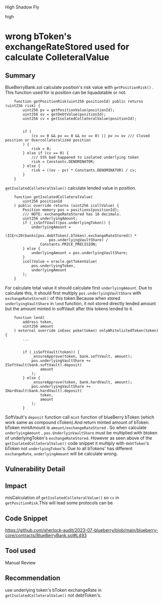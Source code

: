 High Shadow Fly

high

# wrong bToken's exchangeRateStored used for calculate ColleteralValue
## Summary
BlueBerryBank.sol calculate position's risk value with `getPositionRisk()` . This function used for is position can be liquadatable or not.
```solidity
    function getPositionRisk(uint256 positionId) public returns (uint256 risk) {
        uint256 pv = getPositionValue(positionId);
        uint256 ov = getDebtValue(positionId);
        uint256 cv = getIsolatedCollateralValue(positionId);


        if (
            (cv == 0 && pv == 0 && ov == 0) || pv >= ov /// Closed position or Overcollateralized position
        ) {
            risk = 0;
        } else if (cv == 0) {
            /// Sth bad happened to isolated underlying token
            risk = Constants.DENOMINATOR;
        } else {
            risk = ((ov - pv) * Constants.DENOMINATOR) / cv;
        }
    }
```

`getIsolatedColleteralValue()` calculate lended value in position.
```solidity
    function getIsolatedCollateralValue(
        uint256 positionId
    ) public override returns (uint256 icollValue) {
        Position memory pos = positions[positionId];
        /// NOTE: exchangeRateStored has 18 decimals.
        uint256 underlyingAmount;
        if (_isSoftVault(pos.underlyingToken)) {
            underlyingAmount =
                (ICErc20(banks[pos.debtToken].bToken).exchangeRateStored() *
                    pos.underlyingVaultShare) /
                Constants.PRICE_PRECISION;
        } else {
            underlyingAmount = pos.underlyingVaultShare;
        }
        icollValue = oracle.getTokenValue(
            pos.underlyingToken,
            underlyingAmount
        );
    }
```
For calculate total value it should calculate first `underlyingAmount`. Due to calculate this, it should first multiply `pos.underlyingVaultShare` with ```exchangeRateStored()``` of this token.Because when stored `underlyingVaultShare` in `lend` function, it not stored directly lended amount but the amount minted in softVault after this tokens lended to it. 
```solidity
    function lend(
        address token,
        uint256 amount
    ) external override inExec poke(token) onlyWhitelistedToken(token) {
        ...


        if (_isSoftVault(token)) {
            _ensureApprove(token, bank.softVault, amount);
            pos.underlyingVaultShare += ISoftVault(bank.softVault).deposit(
                amount
            );
        } else {
            _ensureApprove(token, bank.hardVault, amount);
            pos.underlyingVaultShare += IHardVault(bank.hardVault).deposit(
                token,
                amount
            );
        }

```
SoftVault's `deposit` function call `mint` function of blueBerry bToken (which work same as compound cToken).And return minted amount of bToken. bToken mintAmount is `amount/exchangeRateStored` . So when calculate `underlyingAmount` , `pos.UnderlyinVaultShare` must be multiplied with btoken of underlyingToken's `exchangeRateStored`. However as seen above of the `getIsolatedColleteralValue()` code snippet it multiply with `debtToken`'s bToken not `underlyingToken`'s. Due to all bTokens' has different `exchangeRate`, `underlyingAmount` will be calculate wrong. 

 
## Vulnerability Detail

## Impact
misCalculation of `getIsolatedColleteralValue()` so `cv` in `getPositionRisk`.This will lead some protocols can be 
## Code Snippet
https://github.com/sherlock-audit/2023-07-blueberry/blob/main/blueberry-core/contracts/BlueBerryBank.sol#L493
## Tool used

Manual Review

## Recommendation
use underlying token's bToken exchangeRate in `getIsolatedColleteralValue()` not debtToken's.
